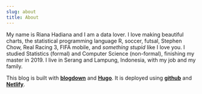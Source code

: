```yaml
---
slug: about
title: About
---
```


My name is Riana Hadiana and I am a data lover. I love making beautiful charts, the statistical programming language R, soccer, futsal, Stephen Chow, Real Racing 3, FIFA mobile, and *something stupid* like I love you. I studied Statistics (formal) and Computer Science (non-formal), finishing my master in 2019. I live in Serang and Lampung, Indonesia, with my job and my family.

This blog is built with [**blogdown**](https://bookdown.org/yihui/blogdown/) and [**Hugo**](https://gohugo.io/). It is deployed using [**github**](https://github.com/) and [**Netlify**](https://www.netlify.com/).